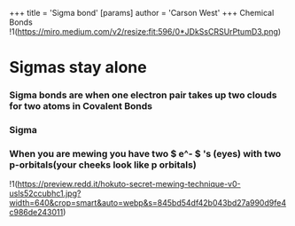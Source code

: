+++
 title = 'Sigma bond'
[params]
	author = 'Carson West'
+++
Chemical Bonds
!1(https://miro.medium.com/v2/resize:fit:596/0*JDkSsCRSUrPtumD3.png)
# Sigmas stay alone
###  Sigma bonds are when one electron pair takes up two clouds for two atoms in Covalent Bonds
### Sigma 

### When you are mewing you have two  $ e^- $ 's (eyes) with two p-orbitals(your cheeks look like p orbitals)

!1(https://preview.redd.it/hokuto-secret-mewing-technique-v0-usls52ccubhc1.jpg?width=640&crop=smart&auto=webp&s=845bd54df42b043bd27a990d9fe4c986de243011)
